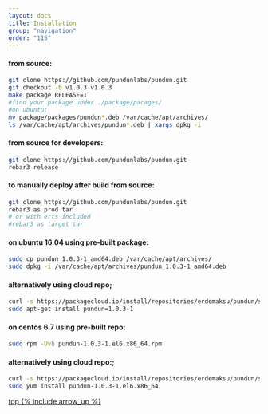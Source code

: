 ```yaml
---
layout: docs
title: Installation
group: "navigation"
order: "115"
---
```


#### from source:

```sh
git clone https://github.com/pundunlabs/pundun.git
git checkout -b v1.0.3 v1.0.3
make package RELEASE=1
#find your package under ./package/pacages/
#on ubuntu:
mv package/packages/pundun*.deb /var/cache/apt/archives/
ls /var/cache/apt/archives/pundun*.deb | xargs dpkg -i
```

#### from source for developers:

```sh
git clone https://github.com/pundunlabs/pundun.git
rebar3 release
```

#### to manually deploy after build from source:

```sh
git clone https://github.com/pundunlabs/pundun.git
rebar3 as prod tar
# or with erts included
#rebar3 as target tar
```

#### on ubuntu 16.04 using pre-built package:

```sh
sudo cp pundun_1.0.3-1_amd64.deb /var/cache/apt/archives/
sudo dpkg -i /var/cache/apt/archives/pundun_1.0.3-1_amd64.deb
```

#### alternatively using cloud repo;

```sh
curl -s https://packagecloud.io/install/repositories/erdemaksu/pundun/script.deb.sh | sudo bash
sudo apt-get install pundun=1.0.3-1
```

#### on centos 6.7 using pre-built repo:

```sh
sudo rpm -Uvh pundun-1.0.3-1.el6.x86_64.rpm
```

#### alternatively using cloud repo:;

```sh
curl -s https://packagecloud.io/install/repositories/erdemaksu/pundun/script.rpm.sh | sudo bash
sudo yum install pundun-1.0.3-1.el6.x86_64
```

[top {% include arrow_up %}](#)
